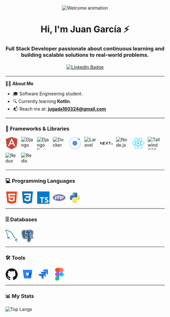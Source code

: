 <div id="presentacion" align="center">
  <img
    src="https://media.giphy.com/media/qgQUggAC3Pfv687qPC/giphy.gif"
    width="200"
    alt="Welcome animation"
  />
  <h1>Hi, I'm Juan García ⚡</h1>
  <h3>
    Full Stack Developer passionate about continuous learning and building scalable solutions to real-world problems.
  </h3>
</div>

<div id="redes" align="center" style="margin: 20px 0;">
  <a
    href="https://www.linkedin.com/in/juan-esteban-garc%C3%ADa-daza-611485209/"
    target="_blank"
    rel="noopener noreferrer"
  >
    <img
      src="https://img.shields.io/badge/LinkedIn-%230077B5.svg?style=for-the-badge&logo=linkedin&logoColor=white"
      alt="LinkedIn Badge"
    />
  </a>
</div>

---

👨‍💻 **About Me**

- 🎓 Software Engineering student.
- 🔍 Currently learning **Kotlin**.
- 📬 Reach me at: **jugada160324@gmail.com**

---

### 🔨 **Frameworks & Libraries**
<div style="display: flex; align-items: center; flex-wrap: wrap; gap: 10px;">
  <!-- Framework icons here -->
  <img src="https://github.com/devicons/devicon/blob/master/icons/angularjs/angularjs-plain.svg" title="Angular" alt="Angular" width="40" height="40" />
  <img src="https://cdn.jsdelivr.net/gh/devicons/devicon@latest/icons/django/django-plain-wordmark.svg" title="Django" alt="Django" width="40" height="40" />
  <img src="https://cdn.jsdelivr.net/gh/devicons/devicon@latest/icons/djangorest/djangorest-original.svg" title="Django Rest" alt="Django Rest" width="40" height="40" />
  <img src="https://cdn.jsdelivr.net/gh/devicons/devicon@latest/icons/docker/docker-original.svg" title="Docker" alt="Docker" width="40" height="40" />
  <img src="https://github.com/devicons/devicon/blob/master/icons/ionic/ionic-original.svg" title="Ionic" alt="Ionic" width="40" height="40" />
  <img src="https://cdn.jsdelivr.net/gh/devicons/devicon@latest/icons/laravel/laravel-original.svg" title="Laravel" alt="Laravel" width="40" height="40" />
  <img src="https://github.com/devicons/devicon/blob/master/icons/nextjs/nextjs-original-wordmark.svg" title="Next.js" alt="Next.js" width="40" height="40" />
  <img src="https://cdn.jsdelivr.net/gh/devicons/devicon@latest/icons/nodejs/nodejs-original-wordmark.svg" title="Node.js" alt="Node.js" width="40" height="40" />
  <img src="https://github.com/devicons/devicon/blob/master/icons/react/react-original.svg" title="React" alt="React" width="40" height="40" />
  <img src="https://cdn.jsdelivr.net/gh/devicons/devicon@latest/icons/tailwindcss/tailwindcss-original.svg" title="Tailwind CSS" alt="Tailwind CSS" width="40" height="40" />
  <img src="https://cdn.jsdelivr.net/gh/devicons/devicon/icons/redux/redux-original.svg" title="Redux" alt="Redux" width="40" height="40" />
  <img src="https://cdn.jsdelivr.net/gh/devicons/devicon@latest/icons/redis/redis-plain-wordmark.svg" title="Redis" alt="Redis" width="40" height="40" />
</div>

---

### 💻 **Programming Languages**
<div style="display: flex; align-items: center; gap: 10px;">
  <img src="https://github.com/devicons/devicon/blob/master/icons/html5/html5-plain.svg" title="HTML5" alt="HTML5" width="40" height="40" />
  <img src="https://github.com/devicons/devicon/blob/master/icons/css3/css3-plain.svg" title="CSS3" alt="CSS3" width="40" height="40" />
  <img src="https://github.com/devicons/devicon/blob/master/icons/typescript/typescript-plain.svg" title="TypeScript" alt="TypeScript" width="40" height="40" />
  <img src="https://github.com/devicons/devicon/blob/master/icons/php/php-plain.svg" title="PHP" alt="PHP" width="40" height="40" />
  <img src="https://github.com/devicons/devicon/blob/master/icons/python/python-original.svg" title="Python" alt="Python" width="40" height="40" />
</div>

---

### 🗄️ **Databases**
<div style="display: flex; align-items: center; gap: 10px;">
  <img src="https://github.com/devicons/devicon/blob/master/icons/mysql/mysql-original.svg" title="MySQL" alt="MySQL" width="40" height="40" />
  <img src="https://github.com/devicons/devicon/blob/master/icons/postgresql/postgresql-original.svg" title="PostgreSQL" alt="PostgreSQL" width="40" height="40" />
</div>

---

### 🛠️ **Tools**
<div style="display: flex; align-items: center; gap: 10px;">
  <img src="https://github.com/devicons/devicon/blob/master/icons/github/github-original.svg" title="GitHub" alt="GitHub" width="40" height="40" />
  <img src="https://github.com/devicons/devicon/blob/master/icons/bitbucket/bitbucket-original.svg" title="Bitbucket" alt="Bitbucket" width="40" height="40" />
  <img src="https://github.com/devicons/devicon/blob/master/icons/jira/jira-original.svg" title="Jira" alt="Jira" width="40" height="40" />
  <img src="https://github.com/devicons/devicon/blob/master/icons/figma/figma-original.svg" title="Figma" alt="Figma" width="40" height="40" />
</div>

---

### 📊 **My Stats**

![Top Langs](https://github-readme-stats.vercel.app/api/top-langs/?username=ChilyGarcia&langs_count=8)


